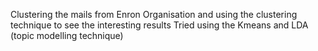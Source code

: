 Clustering the mails from Enron Organisation and using the clustering technique to see the interesting results
Tried using the Kmeans and LDA (topic modelling technique)
